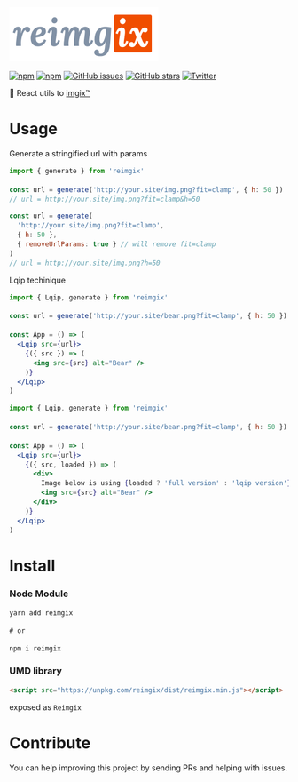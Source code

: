 ![reimgix](./logo.png)

[![npm](https://img.shields.io/npm/v/reimgix.svg?style=flat-square)](https://www.npmjs.com/package/reimgix)
[![npm](https://img.shields.io/npm/dt/reimgix.svg?style=flat-square)](https://www.npmjs.com/package/reimgix)
[![GitHub issues](https://img.shields.io/github/issues/one-market/reimgix.svg?style=flat-square)](https://github.com/one-market/reimgix/issues)
[![GitHub stars](https://img.shields.io/github/stars/one-market/reimgix.svg?style=flat-square)](https://github.com/one-market/reimgix/stargazers)
[![Twitter](https://img.shields.io/twitter/url/https/github.com/one-market/reimgix.svg?style=social&style=flat-square)](https://twitter.com/intent/tweet?url=https://github.com/one-market/reimgix)

:city_sunrise: React utils to [imgix™](https://www.imgix.com/)

# Usage

Generate a stringified url with params

```js
import { generate } from 'reimgix'

const url = generate('http://your.site/img.png?fit=clamp', { h: 50 })
// url = http://your.site/img.png?fit=clamp&h=50
```

```js
const url = generate(
  'http://your.site/img.png?fit=clamp',
  { h: 50 },
  { removeUrlParams: true } // will remove fit=clamp
)
// url = http://your.site/img.png?h=50
```

Lqip techinique

<!-- prettier-ignore -->
```jsx
import { Lqip, generate } from 'reimgix'

const url = generate('http://your.site/bear.png?fit=clamp', { h: 50 })

const App = () => (
  <Lqip src={url}>
    {({ src }) => (
      <img src={src} alt="Bear" />
    )}
  </Lqip>
)
```

```jsx
import { Lqip, generate } from 'reimgix'

const url = generate('http://your.site/bear.png?fit=clamp', { h: 50 })

const App = () => (
  <Lqip src={url}>
    {({ src, loaded }) => (
      <div>
        Image below is using {loaded ? 'full version' : 'lqip version'}
        <img src={src} alt="Bear" />
      </div>
    )}
  </Lqip>
)
```

# Install

### Node Module

```
yarn add reimgix

# or

npm i reimgix
```

### UMD library

```html
<script src="https://unpkg.com/reimgix/dist/reimgix.min.js"></script>
```

exposed as `Reimgix`

# Contribute

You can help improving this project by sending PRs and helping with issues.

